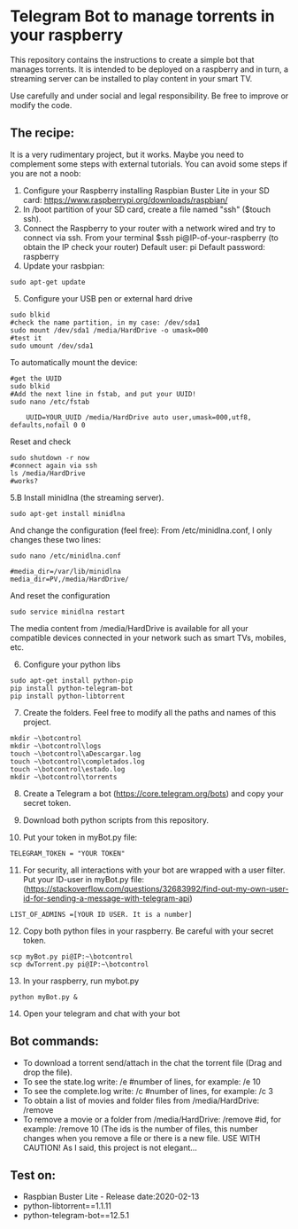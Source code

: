 # Telegram Bot to manage torrents in your raspberry

This repository contains the instructions to create a simple bot that manages torrents. It is intended to be deployed on a raspberry and in turn, a streaming server can be installed to play content in your smart TV.

Use carefully and under social and legal responsibility. Be free to improve or modify the code.

## The recipe:
It is a very rudimentary project, but it works. Maybe you need to complement some steps with external tutorials.
You can avoid some steps if you are not a noob:

1. Configure your Raspberry installing Raspbian Buster Lite in your SD card: https://www.raspberrypi.org/downloads/raspbian/
2. In /boot partition of your SD card, create a file named "ssh" ($touch ssh).
3. Connect the Raspberry to your router with a network wired and try to connect via ssh. 
  From your terminal $ssh pi@IP-of-your-raspberry (to obtain the IP check your router) 
  Default user: pi
  Default password: raspberry
4. Update your rasbpian: 

```
sudo apt-get update
```


5. Configure your USB pen or external hard drive 
```
sudo blkid
#check the name partition, in my case: /dev/sda1
sudo mount /dev/sda1 /media/HardDrive -o umask=000
#test it
sudo umount /dev/sda1
```
To automatically mount the device:
```
#get the UUID
sudo blkid
#Add the next line in fstab, and put your UUID!
sudo nano /etc/fstab

    UUID=YOUR_UUID /media/HardDrive auto user,umask=000,utf8, defaults,nofail 0 0
```
Reset and check
```
sudo shutdown -r now
#connect again via ssh
ls /media/HardDrive
#works?
```
5.B Install minidlna (the streaming server). 
```
sudo apt-get install minidlna
```
And change the configuration (feel free):
From /etc/minidlna.conf, I only changes these two lines:
```
sudo nano /etc/minidlna.conf

#media_dir=/var/lib/minidlna
media_dir=PV,/media/HardDrive/
```
And reset the configuration
```
sudo service minidlna restart
```
The media content from /media/HardDrive is available for all your compatible devices connected in your network such as smart TVs, mobiles, etc.

6. Configure your python libs
```
sudo apt-get install python-pip
pip install python-telegram-bot
pip install python-libtorrent
````

7. Create the folders. Feel free to modify all the paths and names of this project.

```
mkdir ~\botcontrol
mkdir ~\botcontrol\logs
touch ~\botcontrol\aDescargar.log  
touch ~\botcontrol\completados.log
touch ~\botcontrol\estado.log
mkdir ~\botcontrol\torrents
```
8. Create a Telegram a bot (https://core.telegram.org/bots) and copy your secret token.

9. Download both python scripts from this repository.

10. Put your token in myBot.py file:
```
TELEGRAM_TOKEN = "YOUR TOKEN"
```
11. For security, all interactions with your bot are wrapped with a user filter. Put your ID-user in myBot.py file: (https://stackoverflow.com/questions/32683992/find-out-my-own-user-id-for-sending-a-message-with-telegram-api)
```
LIST_OF_ADMINS =[YOUR ID USER. It is a number]
```
12. Copy both python files in your raspberry. Be careful with your secret token.
```
scp myBot.py pi@IP:~\botcontrol
scp dwTorrent.py pi@IP:~\botcontrol
```
13. In your raspberry, run mybot.py
```
python myBot.py &
```

14. Open your telegram and chat with your bot


## Bot commands:

   - To download a torrent send/attach in the chat the torrent file (Drag and drop the file). 
   - To see the state.log write: /e #number of lines, for example: /e 10
   - To see the complete.log write: /c #number of lines, for example: /c 3
   - To obtain a list of movies and folder files from /media/HardDrive: /remove
   - To remove a movie or a folder from /media/HardDrive: /remove #id, for example: /remove 10 (The ids is the number of files, this number changes when you remove a file or there is a new file. USE WITH CAUTION! As I said, this project is not elegant...


## Test on:

- Raspbian Buster Lite - Release date:2020-02-13
- python-libtorrent==1.1.11
- python-telegram-bot==12.5.1

